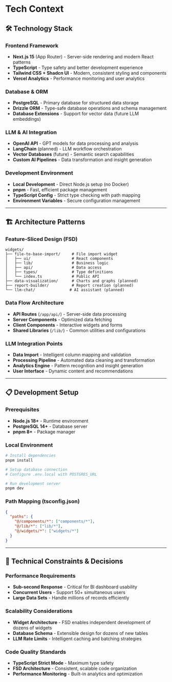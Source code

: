 # Tech Context

## 🛠️ Technology Stack

### Frontend Framework

- **Next.js 15** (App Router) - Server-side rendering and modern React patterns
- **TypeScript** - Type safety and better development experience
- **Tailwind CSS + Shadcn UI** - Modern, consistent styling and components
- **Vercel Analytics** - Performance monitoring and user analytics

### Database & ORM

- **PostgreSQL** - Primary database for structured data storage
- **Drizzle ORM** - Type-safe database operations and schema management
- **Database Extensions** - Support for vector data (future LLM embeddings)

### LLM & AI Integration

- **OpenAI API** - GPT models for data processing and analysis
- **LangChain** (planned) - LLM workflow orchestration
- **Vector Databases** (future) - Semantic search capabilities
- **Custom AI Pipelines** - Data transformation and insight generation

### Development Environment

- **Local Development** - Direct Node.js setup (no Docker)
- **pnpm** - Fast, efficient package management
- **TypeScript Config** - Strict type checking with path mapping
- **Environment Variables** - Secure configuration management

---

## 🏗️ Architecture Patterns

### Feature-Sliced Design (FSD)

```
widgets/
├── file-to-base-import/     # File import widget
│   ├── ui/                  # React components
│   ├── lib/                 # Business logic
│   ├── api/                 # Data access
│   ├── types/               # Type definitions
│   └── index.ts             # Public API
├── data-visualization/      # Charts and graphs (planned)
├── report-builder/          # Report creation (planned)
└── llm-chat/               # AI assistant (planned)
```

### Data Flow Architecture

- **API Routes** (`/app/api/`) - Server-side data processing
- **Server Components** - Optimized data fetching
- **Client Components** - Interactive widgets and forms
- **Shared Libraries** (`/lib/`) - Common utilities and configurations

### LLM Integration Points

- **Data Import** - Intelligent column mapping and validation
- **Processing Pipeline** - Automated data cleaning and transformation
- **Analytics Engine** - Pattern recognition and insight generation
- **User Interface** - Dynamic content and recommendations

---

## 📋 Development Setup

### Prerequisites

- **Node.js 18+** - Runtime environment
- **PostgreSQL 14+** - Database server
- **pnpm 8+** - Package manager

### Local Environment

```bash
# Install dependencies
pnpm install

# Setup database connection
# Configure .env.local with POSTGRES_URL

# Run development server
pnpm dev
```

### Path Mapping (tsconfig.json)

```json
{
  "paths": {
    "@/components/*": ["components/*"],
    "@/lib/*": ["lib/*"],
    "@/widgets/*": ["widgets/*"]
  }
}
```

---

## 🔧 Technical Constraints & Decisions

### Performance Requirements

- **Sub-second Response** - Critical for BI dashboard usability
- **Concurrent Users** - Support 50+ simultaneous users
- **Large Data Sets** - Handle millions of records efficiently

### Scalability Considerations

- **Widget Architecture** - FSD enables independent development of dozens of widgets
- **Database Schema** - Extensible design for dozens of new tables
- **LLM Rate Limits** - Intelligent caching and batching strategies

### Code Quality Standards

- **TypeScript Strict Mode** - Maximum type safety
- **FSD Architecture** - Consistent, scalable code organization
- **Performance Monitoring** - Built-in analytics and optimization

